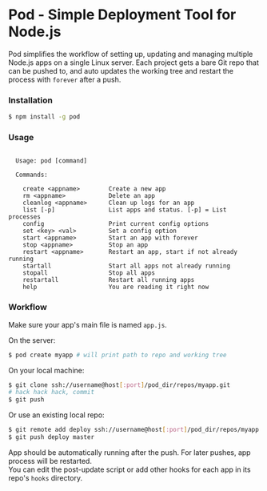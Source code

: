 # Pod - Simple Deployment Tool for Node.js

Pod simplifies the workflow of setting up, updating and managing multiple Node.js apps on a single Linux server. Each project gets a bare Git repo that can be pushed to, and auto updates the working tree and restart the process with `forever` after a push.

### Installation

``` bash
$ npm install -g pod
```

### Usage

```

  Usage: pod [command]

  Commands:

    create <appname>        Create a new app
    rm <appname>            Delete an app
    cleanlog <appname>      Clean up logs for an app
    list [-p]               List apps and status. [-p] = List processes
    config                  Print current config options
    set <key> <val>         Set a config option
    start <appname>         Start an app with forever
    stop <appname>          Stop an app
    restart <appname>       Restart an app, start if not already running
    startall                Start all apps not already running
    stopall                 Stop all apps
    restartall              Restart all running apps
    help                    You are reading it right now

```

### Workflow

Make sure your app's main file is named `app.js`.

On the server:

``` bash
$ pod create myapp # will print path to repo and working tree
```

On your local machine:

``` bash
$ git clone ssh://username@host[:port]/pod_dir/repos/myapp.git
# hack hack hack, commit
$ git push
```

Or use an existing local repo:

``` bash
$ git remote add deploy ssh://username@host[:port]/pod_dir/repos/myapp.git
$ git push deploy master
```

App should be automatically running after the push. For later pushes, app process will be restarted.  
You can edit the post-update script or add other hooks for each app in its repo's `hooks` directory.
